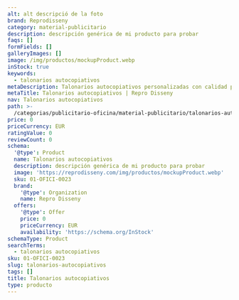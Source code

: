 ```yaml
---
alt: alt descripció de la foto
brand: Reprodisseny
category: material-publicitario
description: descripción genérica de mi producto para probar
faqs: []
formFields: []
galleryImages: []
image: /img/productos/mockupProduct.webp
inStock: true
keywords:
  - talonarios autocopiativos
metaDescription: Talonarios autocopiativos personalizadas con calidad profesional en Cataluña.
metaTitle: Talonarios autocopiativos | Repro Disseny
nav: Talonarios autocopiativos
path: >-
  /categorias/publicitario-oficina/material-publicitario/talonarios-autocopiativos
price: 0
priceCurrency: EUR
ratingValue: 0
reviewCount: 0
schema:
  '@type': Product
  name: Talonarios autocopiativos
  description: descripción genérica de mi producto para probar
  image: 'https://reprodisseny.com/img/productos/mockupProduct.webp'
  sku: 01-OFICI-0023
  brand:
    '@type': Organization
    name: Repro Disseny
  offers:
    '@type': Offer
    price: 0
    priceCurrency: EUR
    availability: 'https://schema.org/InStock'
schemaType: Product
searchTerms:
  - talonarios autocopiativos
sku: 01-OFICI-0023
slug: talonarios-autocopiativos
tags: []
title: Talonarios autocopiativos
type: producto
---
```


